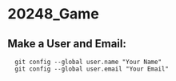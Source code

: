 # 20248_Game

## Make a User and Email:

```
  git config --global user.name "Your Name"
  git config --global user.email "Your Email"
```
